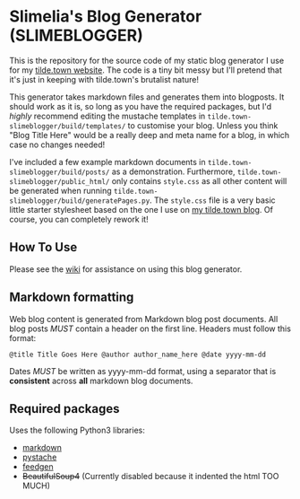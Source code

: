 # Slimelia's Blog Generator (SLIMEBLOGGER)
This is the repository for the source code of my static blog generator I use for my [tilde.town website](http://tilde.town/~slimelia/). The code is a tiny bit messy but I'll pretend that it's just in keeping with tilde.town's brutalist nature!

This generator takes markdown files and generates them into blogposts. It should work as it is, so long as you have the required packages, but I'd *highly* recommend editing the mustache templates in ```tilde.town-slimeblogger/build/templates/``` to customise your blog. Unless you think "Blog Title Here" would be a really deep and meta name for a blog, in which case no changes needed!

I've included a few example markdown documents in ```tilde.town-slimeblogger/build/posts/``` as a demonstration.
Furthermore, ```tilde.town-slimeblogger/public_html/``` only contains ```style.css``` as all other content will be generated when running ```tilde.town-slimeblogger/build/generatePages.py```. The ```style.css``` file is a very basic little starter stylesheet based on the one I use on [my tilde.town blog](http://tilde.town/~slimelia/). Of course, you can completely rework it!

## How To Use

Please see the [wiki](https://github.com/slimelia/slimeblogger/wiki) for assistance on using this blog generator.

## Markdown formatting

Web blog content is generated from Markdown blog post documents.
All blog posts *MUST* contain a header on the first line.
Headers must follow this format:

`@title Title Goes Here @author author_name_here @date yyyy-mm-dd`

Dates *MUST* be written as yyyy-mm-dd format, using a separator that is **consistent** across **all** markdown blog documents.


## Required packages

Uses the following Python3 libraries:
  * [markdown](https://pythonhosted.org/Markdown/)
  * [pystache](https://github.com/defunkt/pystache)
  * [feedgen](https://github.com/lkiesow/python-feedgen)
  * ~~BeautifulSoup4~~ (Currently disabled because it indented the html TOO MUCH)
